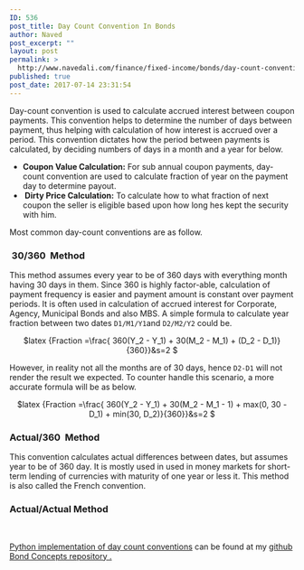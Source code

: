 ```yaml
---
ID: 536
post_title: Day Count Convention In Bonds
author: Naved
post_excerpt: ""
layout: post
permalink: >
  http://www.navedali.com/finance/fixed-income/bonds/day-count-convention-bonds
published: true
post_date: 2017-07-14 23:31:54
---
```

Day-count convention is used to calculate accrued interest between coupon payments. This convention helps to determine the number of days between payment, thus helping with calculation of how interest is accrued over a period. This convention dictates how the period between payments is calculated, by deciding numbers of days in a month and a year for below.
<ul>
 	<li><b>Coupon Value Calculation:</b> For sub annual coupon payments, day-count convention are used to calculate fraction of year on the payment day to determine payout.</li>
 	<li><b> Dirty Price Calculation:</b> To calculate how to what fraction of next coupon the seller is eligible based upon how long hes kept the security with him.</li>
</ul>
Most common day-count conventions are as follow.
<h3> 30/360  Method</h3>
This method assumes every year to be of 360 days with everything month having 30 days in them. Since 360 is highly factor-able, calculation of payment frequency is easier and payment amount is constant over payment periods. It is often used in calculation of accrued interest for Corporate, Agency, Municipal Bonds and also MBS. A simple formula to calculate year fraction between two dates <code>D1/M1/Y1</code>and <code>D2/M2/Y2</code> could be.
<p align="center">$latex
{Fraction =\frac{ 360(Y_2 - Y_1) + 30(M_2 - M_1) + (D_2 - D_1)}{360}}&amp;s=2
$</p>
However, in reality not all the months are of 30 days, hence <code>D2-D1</code> will not render the result we expected. To counter handle this scenario, a more accurate formula will be as below.
<p align="center">$latex
{Fraction =\frac{ 360(Y_2 - Y_1) + 30(M_2 - M_1 - 1) + max(0, 30 - D_1) + min(30, D_2)}{360}}&amp;s=2
$</p>

<h3>Actual/360  Method</h3>
This convention calculates actual differences between dates, but assumes year to be of 360 day. It is mostly used in used in money markets for short-term lending of currencies with maturity of one year or less it. This method is also called the French convention.
<h3>Actual/Actual Method</h3>
&nbsp;

<a href="https://github.com/anaved/bond-concepts/blob/master/src/calc/daycounter.py">Python implementation of day count conventions</a> can be found at my <a href="https://github.com/anaved/bond-concepts">github Bond Concepts repository .</a>